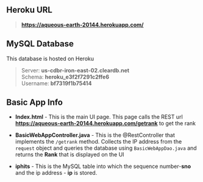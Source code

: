 ## Heroku URL ##

> **https://aqueous-earth-20144.herokuapp.com/**


## MySQL Database ###

This database is hosted on Heroku

>Server: **us-cdbr-iron-east-02.cleardb.net** <br/>
>Schema: **heroku_e3f2f7291c2ffe6** <br/>
>Username: **bf7319f1b75414** <br/>

## Basic App Info ##

* **Index.html** - This is the main UI page. This page calls the REST url **https://aqueous-earth-20144.herokuapp.com/getrank** to get the rank 
* **BasicWebAppController.java** - This is the @RestController that implements the `/getrank` method. Collects the IP address from the `request` object and queries the database using  `BasicWebAppDao.java` and returns the **Rank** that is displayed on the UI

* **iphits** - This is the MySQL table into which the sequence number-**sno** and the ip address - **ip** is stored. 

